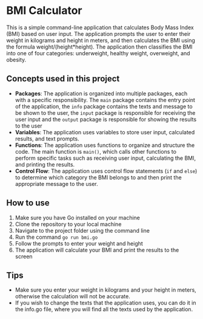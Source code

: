 # BMI Calculator
This is a simple command-line application that calculates Body Mass Index (BMI) based on user input. The application prompts the user to enter their weight in kilograms and height in meters, and then calculates the BMI using the formula weight/(height*height). The application then classifies the BMI into one of four categories: underweight, healthy weight, overweight, and obesity.

## Concepts used in this project
- **Packages**: The application is organized into multiple packages, each with a specific responsibility. The `main` package contains the entry point of the application, the `info` package contains the texts and message to be shown to the user, the `input` package is responsible for receiving the user input and the `output` package is responsible for showing the results to the user
- **Variables**: The application uses variables to store user input, calculated results, and text prompts.
- **Functions**: The application uses functions to organize and structure the code. The main function is `main()`, which calls other functions to perform specific tasks such as receiving user input, calculating the BMI, and printing the results.
- **Control Flow**: The application uses control flow statements (`if` and `else`) to determine which category the BMI belongs to and then print the appropriate message to the user.

## How to use
1. Make sure you have Go installed on your machine
2. Clone the repository to your local machine
3. Navigate to the project folder using the command line
4. Run the command `go run bmi.go`
5. Follow the prompts to enter your weight and height
6. The application will calculate your BMI and print the results to the screen

## Tips
- Make sure you enter your weight in kilograms and your height in meters, otherwise the calculation will not be accurate.
- If you wish to change the texts that the application uses, you can do it in the info.go file, where you will find all the texts used by the application.
